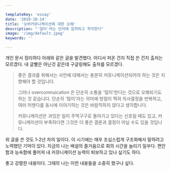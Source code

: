 ```yaml
---

templateKey: 'essay'
date: '2019-10-14'
title: '오버커뮤니케이션에 대한 오해'
description: "'많이'라는 단어에 집착하고 착각한다"
image: '/img/default.jpeg'
keywords: ''

---
```


개인 문서 정리하다 아래와 같은 글을 발견했다. 어디서 퍼온 건지 직접 쓴 건지 출처는 모르겠다. 내 글빨은 아닌것 같은데 구글링해도 출처를 모르겠다.

> 좋은 결과를 위해서는 사안에 대해서는 충분히 커뮤니케이션되어야 하는 것은 지향해야 할 것입니다. 
>
> 그러나 overcomnuication 은 단순히 소통을 '많이'한다는 것으로 오해되기도 하는 것 같습니다. 단순히 '많이'라는 의미에 방점이 찍혀 의사결정을 번복하고, 여러 어젠다를 동시에 이야기하는 것은 바람직하지 않다고 생각합니다. 
>
> 커뮤니케이션은 과잉은 일이 주먹구구로 돌아가고 있다는 신호일 때도 있고, 커뮤니케이션이 부족하다면 그것은 더 좋은 결론과 결정이 아닐 수도 있을 것입니다. 
> 

위 글을 쓴 것도 1-2년 차의 일이다. 이 시기에는 매우 조심스럽게 구조화해서 말하려고 노력했던 기억이 있다. 지금의 나는 배설의 즐거움으로 회의 시간을 늘리기 일쑤다. 편안함과 능숙함에 풀어져 내 커뮤니케이션 능력이 퇴보하고 있나 싶기도 하다.

좋고 강렬한 내용이다. 그때의 나는 이런 내용들을 소중히 했구나 싶다.

